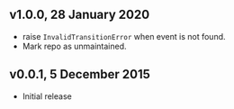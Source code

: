 ## v1.0.0, 28 January 2020
- raise `InvalidTransitionError` when event is not found.
- Mark repo as unmaintained.

## v0.0.1, 5 December 2015
- Initial release
